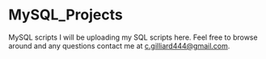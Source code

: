 # MySQL_Projects
MySQL scripts 
I will be uploading my SQL scripts here. 
Feel free to browse around and any questions contact me at c.gilliard444@gmail.com.
